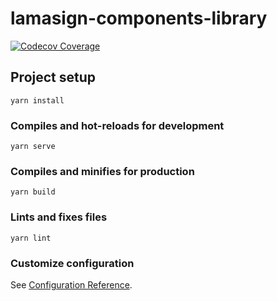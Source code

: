 # lamasign-components-library
[![Codecov Coverage](https://img.shields.io/codecov/c/github/malolebrin/LamasignCompLibrary/&lt;main.svg?style=flat-square)](https://codecov.io/gh/malolebrin/LamasignCompLibrary/)
## Project setup
```
yarn install
```

### Compiles and hot-reloads for development
```
yarn serve
```

### Compiles and minifies for production
```
yarn build
```

### Lints and fixes files
```
yarn lint
```

### Customize configuration
See [Configuration Reference](https://cli.vuejs.org/config/).
